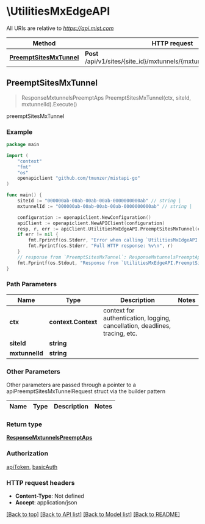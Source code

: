 # \UtilitiesMxEdgeAPI

All URIs are relative to *https://api.mist.com*

Method | HTTP request | Description
------------- | ------------- | -------------
[**PreemptSitesMxTunnel**](UtilitiesMxEdgeAPI.md#PreemptSitesMxTunnel) | **Post** /api/v1/sites/{site_id}/mxtunnels/{mxtunnel_id}/preempt_aps | preemptSitesMxTunnel



## PreemptSitesMxTunnel

> ResponseMxtunnelsPreemptAps PreemptSitesMxTunnel(ctx, siteId, mxtunnelId).Execute()

preemptSitesMxTunnel



### Example

```go
package main

import (
	"context"
	"fmt"
	"os"
	openapiclient "github.com/tmunzer/mistapi-go"
)

func main() {
	siteId := "000000ab-00ab-00ab-00ab-0000000000ab" // string | 
	mxtunnelId := "000000ab-00ab-00ab-00ab-0000000000ab" // string | 

	configuration := openapiclient.NewConfiguration()
	apiClient := openapiclient.NewAPIClient(configuration)
	resp, r, err := apiClient.UtilitiesMxEdgeAPI.PreemptSitesMxTunnel(context.Background(), siteId, mxtunnelId).Execute()
	if err != nil {
		fmt.Fprintf(os.Stderr, "Error when calling `UtilitiesMxEdgeAPI.PreemptSitesMxTunnel``: %v\n", err)
		fmt.Fprintf(os.Stderr, "Full HTTP response: %v\n", r)
	}
	// response from `PreemptSitesMxTunnel`: ResponseMxtunnelsPreemptAps
	fmt.Fprintf(os.Stdout, "Response from `UtilitiesMxEdgeAPI.PreemptSitesMxTunnel`: %v\n", resp)
}
```

### Path Parameters


Name | Type | Description  | Notes
------------- | ------------- | ------------- | -------------
**ctx** | **context.Context** | context for authentication, logging, cancellation, deadlines, tracing, etc.
**siteId** | **string** |  | 
**mxtunnelId** | **string** |  | 

### Other Parameters

Other parameters are passed through a pointer to a apiPreemptSitesMxTunnelRequest struct via the builder pattern


Name | Type | Description  | Notes
------------- | ------------- | ------------- | -------------



### Return type

[**ResponseMxtunnelsPreemptAps**](ResponseMxtunnelsPreemptAps.md)

### Authorization

[apiToken](../README.md#apiToken), [basicAuth](../README.md#basicAuth)

### HTTP request headers

- **Content-Type**: Not defined
- **Accept**: application/json

[[Back to top]](#) [[Back to API list]](../README.md#documentation-for-api-endpoints)
[[Back to Model list]](../README.md#documentation-for-models)
[[Back to README]](../README.md)

